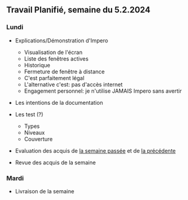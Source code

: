 ## Travail Planifié, semaine du 5.2.2024

### Lundi 

- Explications/Démonstration d'Impero
  - Visualisation de l'écran
  - Liste des fenêtres actives
  - Historique
  - Fermeture de fenêtre à distance
  - C'est parfaitement légal
  - L'alternative c'est: pas d'accès internet
  - Engagement personnel: je n'utilise JAMAIS Impero sans avertir

- Les intentions de la documentation

- Les test (?)
  - Types
  - Niveaux
  - Couverture
- Evaluation des acquis de [la semaine passée](2024-05.md) et de [la précédente](2024-04.md)
- Revue des acquis de la semaine

### Mardi 

- Livraison de la semaine